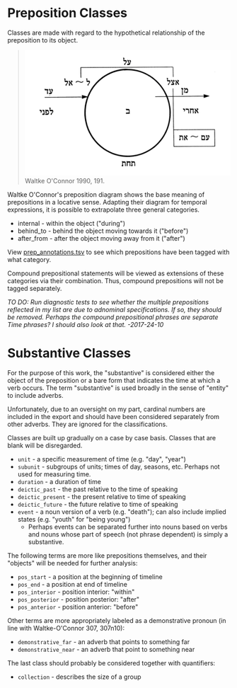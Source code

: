 # Preposition Classes

Classes are made with regard to the hypothetical relationship of the preposition to its object.

> <img src="../../images/waltke_prep_diagram.png" alt="Walktke-O'Connor Preposition Diagram" height=284 width=468><br>
>  Waltke O'Connor 1990, 191.



Waltke O'Connor's preposition diagram shows the base meaning of prepositions in a locative sense. Adapting their diagram for temporal expressions, it is possible to extrapolate three general categories.

* internal - within the object ("during")
* behind_to - behind the object moving towards it ("before")
* after_from - after the object moving away from it ("after")

View [prep_annotations.tsv](prep_annotations.tsv) to see which prepositions have been tagged with what category.

Compound prepositional statements will be viewed as extensions of these categories via their combination. Thus, compound prepositions will not be tagged separately. 

*TO DO: Run diagnostic tests to see whether the multiple prepositions reflected in my list are due to adnominal specifications. If so, they should be removed. Perhaps the compound prepositional phrases are separate Time phrases? I should also look at that. -2017-24-10*

# Substantive Classes

For the purpose of this work, the "substantive" is considered either the object of the preposition or a bare form that indicates the time at which a verb occurs. The term "substantive" is used broadly in the sense of "entity" to include adverbs.

Unfortunately, due to an oversight on my part, cardinal numbers are included in the export and should have been considered separately from other adverbs. They are ignored for the classifications.

Classes are built up gradually on a case by case basis. Classes that are blank will be disregarded.

* `unit` - a specific measurement of time (e.g. "day", "year")
* `subunit` - subgroups of units; times of day, seasons, etc. Perhaps not used for measuring time.
* `duration` - a duration of time
* `deictic_past` - the past relative to the time of speaking
* `deictic_present` - the present relative to time of speaking
* `deictic_future` - the future relative to time of speaking
* `event` - a noun version of a verb (e.g. "death"); can also include implied states (e.g. "youth" for "being young")
	* Perhaps events can be separated further into nouns based on verbs and nouns whose part of speech (not phrase dependent) is simply a substantive.

The following terms are more like prepositions themselves, and their "objects" will be needed for further analysis:

* `pos_start` - a position at the beginning of timeline
* `pos_end` - a position at end of timeline
* `pos_interior` - position interior: "within"
* `pos_posterior` - position posterior: "after"
* `pos_anterior` - position anterior: "before"

Other terms are more appropriately labeled as a demonstrative pronoun (in line with Waltke-O'Connor 307, 307n10):

* `demonstrative_far` - an adverb that points to something far
* `demonstrative_near` - an adverb that point to something near

The last class should probably be considered together with quantifiers:

* `collection` - describes the size of a group
